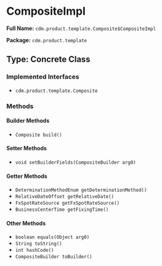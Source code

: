 # CompositeImpl

**Full Name:** `cdm.product.template.Composite$CompositeImpl`

**Package:** `cdm.product.template`

## Type: Concrete Class

### Implemented Interfaces

- `cdm.product.template.Composite`

### Methods

#### Builder Methods

- `Composite build()`

#### Setter Methods

- `void setBuilderFields(CompositeBuilder arg0)`

#### Getter Methods

- `DeterminationMethodEnum getDeterminationMethod()`
- `RelativeDateOffset getRelativeDate()`
- `FxSpotRateSource getFxSpotRateSource()`
- `BusinessCenterTime getFixingTime()`

#### Other Methods

- `boolean equals(Object arg0)`
- `String toString()`
- `int hashCode()`
- `CompositeBuilder toBuilder()`

